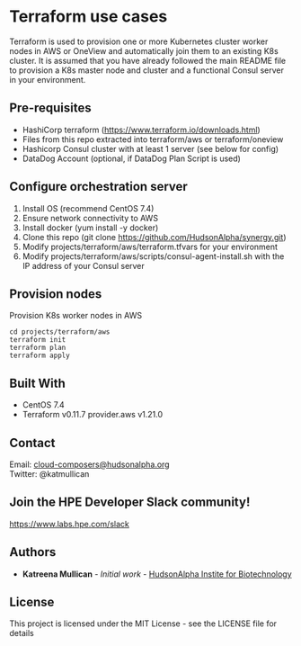 # Terraform use cases  
  
Terraform is used to provision one or more Kubernetes cluster worker nodes in AWS or OneView and automatically join them to an existing K8s cluster.  It is assumed that you have already followed the main README file to provision a K8s master node and cluster and a functional Consul server in your environment.  
  
## Pre-requisites
  
* HashiCorp terraform (https://www.terraform.io/downloads.html)  
* Files from this repo extracted into terraform/aws or terraform/oneview    
* Hashicorp Consul cluster with at least 1 server (see below for config)  
* DataDog Account (optional, if DataDog Plan Script is used)  
  
## Configure orchestration server  
  
1. Install OS (recommend CentOS 7.4)   
2. Ensure network connectivity to AWS   
3. Install docker (yum install -y docker)  
4. Clone this repo (git clone https://github.com/HudsonAlpha/synergy.git)  
5. Modify projects/terraform/aws/terraform.tfvars for your environment   
6. Modify projects/terraform/aws/scripts/consul-agent-install.sh with the IP address of your Consul server   
  
## Provision nodes  

Provision K8s worker nodes in AWS  
```
cd projects/terraform/aws
terraform init
terraform plan
terraform apply
```

## Built With
* CentOS 7.4
* Terraform v0.11.7 provider.aws v1.21.0
  
## Contact  
Email: cloud-composers@hudsonalpha.org  
Twitter: @katmullican
  
## Join the HPE Developer Slack community!  
https://www.labs.hpe.com/slack

## Authors
* **Katreena Mullican** - *Initial work* - [HudsonAlpha Instite for Biotechnology](http://www.hudsonalpha.org)

## License
This project is licensed under the MIT License - see the LICENSE file for details
